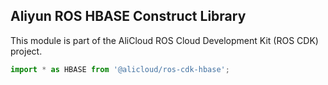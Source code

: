 ## Aliyun ROS HBASE Construct Library

This module is part of the AliCloud ROS Cloud Development Kit (ROS CDK) project.

```python
import * as HBASE from '@alicloud/ros-cdk-hbase';
```
